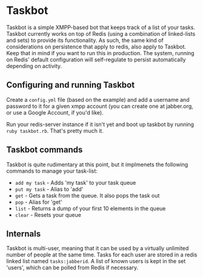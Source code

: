 # Taskbot

Taskbot is a simple XMPP-based bot that keeps track of a list of your
tasks. Taskbot currently works on top of Redis (using a combination of
linked-lists and sets) to provide its functionality. As such, the same
kind of considerations on persistence that apply to redis, also apply to
Taskbot. Keep that in mind if you want to run this in production. The
system, running on Redis' default configuration will self-regulate to
persist automatically depending on activity.

## Configuring and running Taskbot

Create a `config.yml` file (based on the example) and add a username and
password to it for a given xmpp account (you can create one at
jabber.org, or use a Google Account, if you'd like).  

Run your redis-server instance if it isn't yet and boot up taskbot by
running `ruby taskbot.rb`. That's pretty much it.

## Taskbot commands

Taskbot is quite rudimentary at this point, but it implmenets the
following commands to manage your task-list:

* `add my task` - Adds 'my task' to your task queue
* `put my task` - Alias to 'add'
* `get` - Gets a task from the queue. It also pops the task out
* `pop` - Alias for 'get'
* `list` - Returns a dump of your first 10 elements in the queue
* `clear` - Resets your queue

## Internals

Taskbot is multi-user, meaning that it can be used by a virtually
unlimited number of people at the same time. Tasks for each user are
stored in a redis linked list named `tasks:jabberid`. A list of known
users is kept in the set 'users', which can be polled from Redis if
necessary. 
